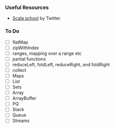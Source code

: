 ### Useful Resources

- [Scala school](https://twitter.github.io/scala_school/) by Twitter.

### To Do
- [ ] flatMap
- [ ] zipWithIndex
- [ ] ranges, mapping over a range etc
- [ ] partial functions
- [ ] reduceLeft, foldLeft, reduceRight, and foldRight
- [ ] collect
- [ ] Maps
- [ ] List
- [ ] Sets
- [ ] Array
- [ ] ArrayBuffer
- [ ] PQ
- [ ] Stack
- [ ] Queue
- [ ] Streams
